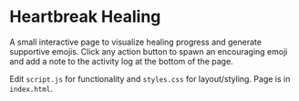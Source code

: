 # Heartbreak Healing

A small interactive page to visualize healing progress and generate supportive emojis.
Click any action button to spawn an encouraging emoji and add a note to the activity log at the bottom of the page.

Edit `script.js` for functionality and `styles.css` for layout/styling. Page is in `index.html`.
